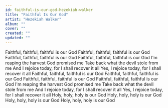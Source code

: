 ```yaml
---
id: faithful-is-our-god-hezekiah-walker
title: "Faithful Is Our God"
artist: "Hezekiah Walker"
album: ""
cover: ""
created: ""
updated: ""
---
```


Faithful, faithful, faithful is our God
Faithful, faithful, faithful is our God
Faithful, faithful, faithful is our God
Faithful, faithful, faithful is our God
I'm reaping the harvest God promised me
Take back what the devil stole from me
And I rejoice today, for I shall recover it all
Yes, I rejoice today, for I shall recover it all
Faithful, faithful, faithful is our God
Faithful, faithful, faithful is our God
Faithful, faithful, faithful is our God
Faithful, faithful, faithful is our God
I'm reaping the harvest God promised me
Take back what the devil stole from me
And I rejoice today, for I shall recover it all
Yes, I rejoice today, for I shall recover it all
Holy, holy, holy is our God
Holy, holy, holy is our God
Holy, holy, holy is our God
Holy, holy, holy is our God